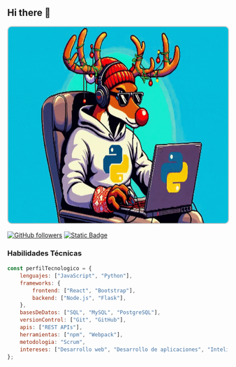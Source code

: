 ## Hi there 👋
<img src="images/reno_programando.gif" alt="Un reno muy concentrado escribiendo código" style="width: 1000px; height: 450px; border: 2px solid #ccc; border-radius: 10px;">

[![GitHub followers](https://img.shields.io/github/followers/Elroro23?style=for-the-badge&logo=github&logoColor=black&label=Follow&labelColor=999999&color=black)](https://github.com/Elroro23)
[![Static Badge](https://img.shields.io/badge/Rodolfo-329dec?style=for-the-badge&logo=linkedin)](https://www.linkedin.com/in/rodolfo-d-alessandro-rosell%C3%B3-13874a220/)

### Habilidades Técnicas
```javascript
const perfilTecnologico = {
    lenguajes: ["JavaScript", "Python"],
    frameworks: {
        frontend: ["React", "Bootstrap"],
        backend: ["Node.js", "Flask"],
    },
    basesDeDatos: ["SQL", "MySQL", "PostgreSQL"],
    versionControl: ["Git", "GitHub"],
    apis: ["REST APIs"],
    herramientas: ["npm", "Webpack"],
    metodologia: "Scrum",
    intereses: ["Desarrollo web", "Desarrollo de aplicaciones", "Inteligencia Artificial"],
};
